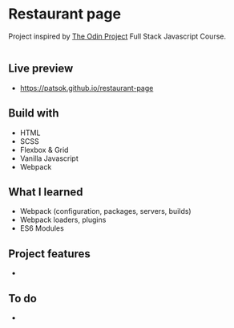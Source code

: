 # Restaurant page

Project inspired by [The Odin Project](https://www.theodinproject.com/) Full Stack Javascript Course. 


<p align="center">
<img src='' /></p>

## Live preview

- https://patsok.github.io/restaurant-page

## Build with

- HTML
- SCSS
- Flexbox & Grid
- Vanilla Javascript
- Webpack

## What I learned

- Webpack (configuration, packages, servers, builds)
- Webpack loaders, plugins 
- ES6 Modules

## Project features

- 

## To do

- 
